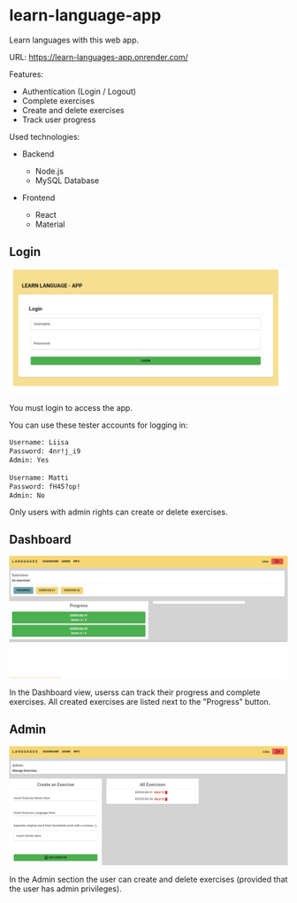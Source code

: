 # learn-language-app

Learn languages with this web app.

URL: https://learn-languages-app.onrender.com/

Features:
- Authentication (Login / Logout)
- Complete exercises
- Create and delete exercises
- Track user progress

Used technologies:
- Backend
    - Node.js
    - MySQL Database

- Frontend
    - React
    - Material 
    
## Login
![Login Page](/readme/Screenshot_1.png)

You must login to access the app.

You can use these tester accounts for logging in:
```
Username: Liisa
Password: 4nr!j_i9
Admin: Yes

Username: Matti
Password: fH45?op!
Admin: No
```
Only users with admin rights can create or delete exercises.

## Dashboard
![Dashboard Page](/readme/Screenshot_3.png)

In the Dashboard view, userss can track their progress and complete exercises.
All created exercises are listed next to the "Progress" button.

## Admin
![Admin Page](/readme/Screenshot_2.png)

In the Admin section the user can create and delete exercises (provided that the user has admin privileges).
